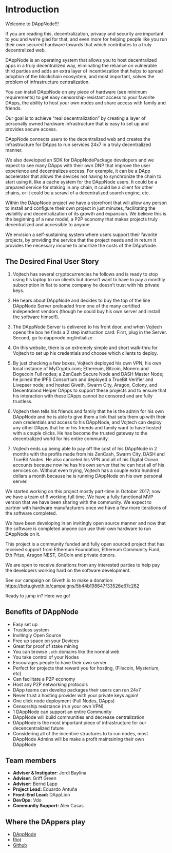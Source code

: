# Introduction

Welcome to DAppNode!!!

If you are reading this, decentralization, privacy and security are important to you and we’re glad for that, and even more for helping people like you run their own secured hardware towards that which contributes to a truly decentralized web.

DAppNode is an operating system that allows you to host decentralized apps in a truly decentralized way, eliminating the reliance on vulnerable third parties and adds an extra layer of incentivization that helps to spread adoption of the blockchain ecosystem, and most important, solves the problem of infrastructure centralization.

You can install DAppNode on any piece of hardware (see minimum requirements) to get easy censorship-resistant access to your favorite DApps, the ability to host your own nodes and share access with family and friends.

Our goal is to achieve “real decentralization” by creating a layer of personally owned hardware infrastructure that is easy to set up and provides secure access.

DAppNode connects users to the decentralized web and creates the infrastructure for DApps to run services 24x7 in a truly decentralized manner.

We also developed an SDK for DAppNodePackage developers and we expect to see many DApps with their own DNP that improve the user experience and decentralizes access. For example, it can be a DApp accelerator that allows the devices not having to synchronize the chain to start using it, like a cache system for the DAppNode users. It could be a prepared service for staking in any chain, it could be a client for other chains, or it could be a scrawl of a decentralized search engine, etc.

Within the DAppNode project we have a storefront that will allow any person to install and configure their own project in just minutes, facilitating the visibility and decentralization of its growth and expansion. We believe this is the beginning of a new model, a P2P economy that makes projects truly decentralized and accessible to anyone.

We envision a self-sustaining system where users support their favorite projects, by providing the service that the project needs and in return it provides the necessary income to amortize the costs of the DAppNode.

## The Desired Final User Story

1. Vojtech has several cryptocurrencies he follows and is ready to stop using his laptop to run clients but doesn’t want to have to pay a monthly subscription in fiat to some company he doesn’t trust with his private keys.

2. He hears about DAppNode and decides to buy the top of the line DAppNode Server preloaded from one of the many certified independent vendors (though he could buy his own server and install the software himself).

3. The DAppNode Server is delivered to his front door, and when Vojtech opens the box he finds a 2 step instruction card: First, plug in the Server. Second, go to dappnode.org/initialize

4. On this website, there is an extremely simple and short walk-thru for Vojtech to set up his credentials and choose which clients to deploy.

5. By just checking a few boxes, Vojtech deployed his own VPN; his own local instance of MyCrypto.com; Ethereum, Bitcoin, Monero and Dogecoin Full nodes; a ZenCash Secure Node and DASH Master Node; he joined the IPFS Consortium and deployed a TrueBit Verifier and Livepeer node; and hosted Giveth, Swarm City, Aragon, Colony, and Decentraland Helper DApps to support these projects and to ensure that his interaction with these DApps cannot be censored and are fully trustless.

6. Vojtech then tells his friends and family that he is the admin for his own DAppNode and he is able to give them a link that sets them up with their own credentials and access to his DAppNode, and Vojtech can deploy any other DApps that he or his friends and family want to have hosted with a couple clicks. He has become the trusted gateway to the decentralized world for his entire community.

7. Vojtech ends up being able to pay off the cost of his DAppNode in 2 months with the profits made from his ZenCash, Swarm City, DASH and TrueBit Nodes. He also canceled his VPN and all of his Digital Ocean accounts because now he has his own server that he can host all of his services on. Without even trying, Vojtech has a couple extra hundred dollars a month because he is running DAppNode on his own personal server.

We started working on this project mostly part-time in October 2017; now we have a team of 6 working full time. We have a fully functional MVP version that we have been sharing with the community. We expect to partner with hardware manufacturers once we have a few more iterations of the software completed.

We have been developing in an invitingly open source manner and now that the software is completed anyone can use their own hardware to run DAppNode on it.

This project is a community funded and fully open sourced project that has received support from Ethereum Foundation, Ethereum Community Fund, Eth Prize, Aragon NEST, GitCoin and private donors.

We are open to receive donations from any interested parties to help pay the developers working hard on the software development.

See our campaign on Giveth.io to make a donation: https://beta.giveth.io/campaigns/5b44b198647f33526e67c262

Ready to jump in? Here we go!

## Benefits of DAppNode

- Easy set up
- Trustless system
- Invitingly Open Source
- Free up space on your Devices
- Great for proof of stake mining
- You can browse `.eth` domains like the normal web
- You take control of your Nodes
- Encourages people to have their own server
- Perfect for projects that reward you for hosting, (Filecoin, Mysterium, etc)
- Can facilitate a P2P economy
- Host any P2P networking protocols
- DApp teams can develop packages their users can run 24x7
- Never trust a hosting provider with your private keys again!
- One click node deployment (Full Nodes, DApps)
- Censorship resistance (run your own VPN)
- 1 DAppNode can support an entire Community
- DAppNode will build communities and decrease centralization
- DAppNode is the most important piece of infrastructure for our decencentralized future
- Considering all of the incentive structures to to run nodes, most DAppNode Admins will be make a profit maintaining their own DAppNode

## Team members

- **Adviser & Instigator:** Jordi Baylina
- **Adviser:** Griff Green
- **Adviser:** Bernd Lapp
- **Project Lead:** Eduardo Antuña
- **Front-End Lead:** DAppLion
- **DevOps:** Vdo
- **Community Support:** Álex Casas

## Where the DAppers play

- [DAppNode](https://dappnode.io/)
- [Riot](https://riot.im/app/#/room/#dappnode:matrix.org)
- [Github](https://github.com/dappnode/DAppNode/wiki/DAppNode-Installation-Guide)
